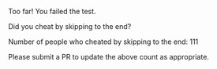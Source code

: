 Too far! You failed the test.

Did you cheat by skipping to the end? 

Number of people who cheated by skipping to the end: 111

Please submit a PR to update the above count as appropriate.

